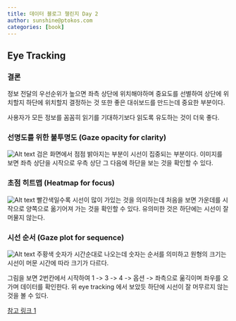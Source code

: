 ```yaml
---
title: 데이터 블로그 챌린지 Day 2
author: sunshine@ptokos.com
categories: [book]
---
```


## Eye Tracking

### 결론
정보 전달의 우선순위가 높으면 좌측 상단에 위치해야하며 중요도를 선별하여 상단에 위치할지 하단에 위치할지 결정하는 것 또한 좋은 대쉬보드를 만드는데 중요한 부분이다.

사용자가 모든 정보를 꼼꼼히 읽기를 기대하기보다 읽도록 유도하는 것이 더욱 좋다.

### 선명도를 위한 불투명도 (Gaze opacity for clarity)
![Alt text](https://www.tableau.com/sites/default/files/gaze-opacity.gif)
검은 화면에서 점점 밝아지는 부분이 시선이 집중되는 부분이다. 
이미지를 보면 좌측 상단을 시작으로 우측 상단 그 다음에 하단을 보는 것을 확인할 수 있다.

### 초점 히트맵 (Heatmap for focus)
![Alt text](https://www.tableau.com/sites/default/files/heat-map.gif)
빨간색일수록 시선이 많이 가있는 것을 의미하는데 처음을 보면 가운데를 시작으로 양쪽으로 옮기어져 가는 것을 확인할 수 있다.
유의미한 것은 하단에는 시선이 잘 머물지 않는다.

### 시선 순서 (Gaze plot for sequence)
![Alt text](https://www.tableau.com/sites/default/files/gazeplotnew.gif)
주황색 숫자가 시간순대로 나오는데 숫자는 순서를 의미하고 원형의 크기는 시선이 머문 시간에 따라 크기가 다르다.

그림을 보면 2번칸에서 시작하여 1 -> 3 -> 4 -> 옵션 -> 좌측으로 욺긱이며 좌우를 오가며 데이터를 확인한다.
위 eye tracking 에서 보았듯 하단에 시선이 잘 머무르지 않는 것을 볼 수 있다.

[참고 링크 1](https://www.tableau.com/resource/eye-tracking-study)
